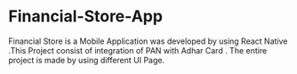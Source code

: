 # Financial-Store-App

Financial Store is a Mobile Application was developed by using React Native .This Project consist of integration of PAN with Adhar Card . The entire project is made by using different UI Page.
